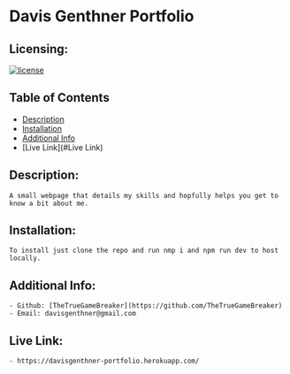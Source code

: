 # Davis Genthner Portfolio
## Licensing:
[![license](https://img.shields.io/badge/license--blue)](https://shields.io)
## Table of Contents 
- [Description](#description)
- [Installation](#installation)
- [Additional Info](#additional-info)
- [Live Link](#Live Link)
    
## Description:
    A small webpage that details my skills and hopfully helps you get to know a bit about me.
    
## Installation:
    To install just clone the repo and run nmp i and npm run dev to host locally.
    
## Additional Info:
    - Github: [TheTrueGameBreaker](https://github.com/TheTrueGameBreaker)
    - Email: davisgenthner@gmail.com 
    
## Live Link:
    - https://davisgenthner-portfolio.herokuapp.com/
